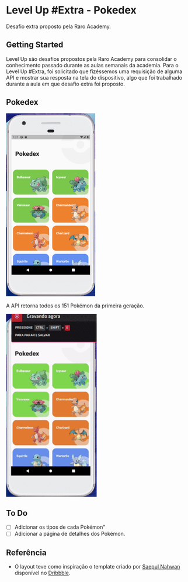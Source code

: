 # Level Up #Extra - Pokedex

Desafio extra proposto pela Raro Academy.

## Getting Started

Level Up são desafios propostos pela Raro Academy para consolidar o conhecimento passado durante as aulas semanais da academia. Para o Level Up #Extra, foi solicitado que fizéssemos uma requisição de alguma API e mostrar sua resposta na tela do dispositivo, algo que foi trabalhado durante a aula em que desafio extra foi proposto.

## Pokedex
<img src="./assets/images/pokedex.png" height="500" />

A API retorna todos os 151 Pokémon da primeira geração.

<img src="./assets/images/pokedexGIF.gif" height="500" />

## To Do
- [ ] Adicionar os tipos de cada Pokémon"
- [ ] Adicionar a página de detalhes dos Pokémon. 

## Referência

- O layout teve como inspiração o template criado por [Saepul Nahwan](https://dribbble.com/saepulnahwan23) disponível no [Dribbble](https://dribbble.com/shots/6563578-Pokedex-App-Animation).
